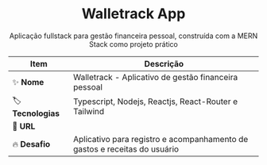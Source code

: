 <h1 align="center">Walletrack App</h1>

<p align="center">Aplicação fullstack para gestão financeira pessoal, construída com a MERN Stack como projeto prático</p>

<p align="center"> 
  
| Item         | Descrição                                                                 |
|--------------|---------------------------------------------------------------------------|
| ✨ **Nome**       | Walletrack - Aplicativo de gestão financeira pessoal               |
| 🏷️ **Tecnologias** | Typescript, Nodejs,  Reactjs, React-Router e Tailwind                 |
| 🚀 **URL**        |                         |
| 🔥 **Desafio**    | Aplicativo para registro e acompanhamento de gastos e receitas do usuário |
</p>
